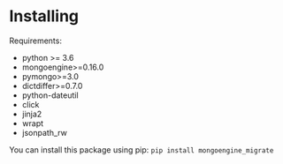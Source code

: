 # Installing

Requirements:

* python >= 3.6
* mongoengine>=0.16.0
* pymongo>=3.0
* dictdiffer>=0.7.0
* python-dateutil
* click
* jinja2
* wrapt
* jsonpath_rw

You can install this package using pip: `pip install mongoengine_migrate`
